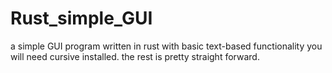 # Rust_simple_GUI
a simple GUI program written in rust with basic text-based functionality
you will need cursive installed. the rest is pretty straight forward.
